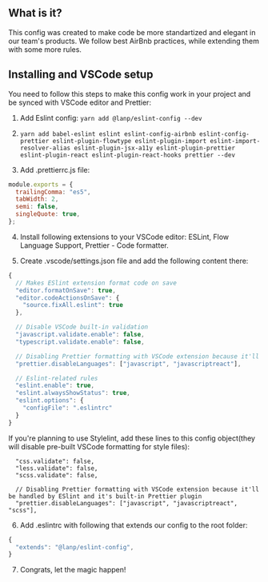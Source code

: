 ## What is it?

This config was created to make code be more standartized and elegant in our team's products. We follow best AirBnb practices, while extending them with some more rules.

## Installing and VSCode setup

You need to follow this steps to make this config work in your project and be synced with VSCode editor and Prettier:

1. Add Eslint config: `yarn add @lanp/eslint-config --dev`

2. `yarn add babel-eslint eslint eslint-config-airbnb eslint-config-prettier eslint-plugin-flowtype eslint-plugin-import eslint-import-resolver-alias eslint-plugin-jsx-a11y eslint-plugin-prettier eslint-plugin-react eslint-plugin-react-hooks prettier --dev`

3. Add .prettierrc.js file:

```javascript
module.exports = {
  trailingComma: "es5",
  tabWidth: 2,
  semi: false,
  singleQuote: true,
};
```

4. Install following extensions to your VSCode editor: ESLint, Flow Language Support, Prettier - Code formatter.

5. Create .vscode/settings.json file and add the following content there:

```javascript
{
  // Makes ESlint extension format code on save
  "editor.formatOnSave": true,
  "editor.codeActionsOnSave": {
    "source.fixAll.eslint": true
  },

  // Disable VSCode built-in validation
  "javascript.validate.enable": false,
  "typescript.validate.enable": false,

  // Disabling Prettier formatting with VSCode extension because it'll be handled by ESlint and it's built-in Prettier plugin
  "prettier.disableLanguages": ["javascript", "javascriptreact"],

  // Eslint-related rules
  "eslint.enable": true,
  "eslint.alwaysShowStatus": true,
  "eslint.options": {
    "configFile": ".eslintrc"
  }
}
```

If you're planning to use Stylelint, add these lines to this config object(they will disable pre-built VSCode formatting for style files):
```
  "css.validate": false,
  "less.validate": false,
  "scss.validate": false,

  // Disabling Prettier formatting with VSCode extension because it'll be handled by ESlint and it's built-in Prettier plugin
  "prettier.disableLanguages": ["javascript", "javascriptreact", "scss"],
```


6. Add .eslintrc with following that extends our config to the root folder:

```javascript
{
  "extends": "@lanp/eslint-config",
}
```

7. Congrats, let the magic happen!
